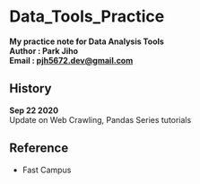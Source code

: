 # Data_Tools_Practice   

**My practice note for Data Analysis Tools**  
**Author : Park Jiho**  
**Email : pjh5672.dev@gmail.com**   

## History  
**Sep 22 2020**  
Update on Web Crawling, Pandas Series tutorials  


## Reference
 - Fast Campus